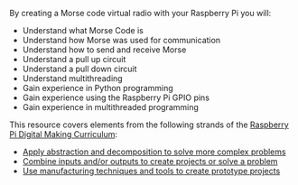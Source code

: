 By creating a Morse code virtual radio with your Raspberry Pi you will:

- Understand what Morse Code is
- Understand how Morse was used for communication
- Understand how to send and receive Morse
- Understand a pull up circuit
- Understand a pull down circuit
- Understand multithreading
- Gain experience in Python programming
- Gain experience using the Raspberry Pi GPIO pins
- Gain experience in multithreaded programming

This resource covers elements from the following strands of the [Raspberry Pi Digital Making Curriculum](https://www.raspberrypi.org/curriculum/):

- [Apply abstraction and decomposition to solve more complex problems](https://www.raspberrypi.org/curriculum/programming/developer)
- [Combine inputs and/or outputs to create projects or solve a problem](https://www.raspberrypi.org/curriculum/physical-computing/builder)
- [Use manufacturing techniques and tools to create prototype projects](https://www.raspberrypi.org/curriculum/manufacture/builder)
